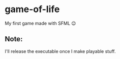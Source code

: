 # game-of-life
My first game made with SFML 😉

## Note:
I'll release the executable once I make playable stuff.
